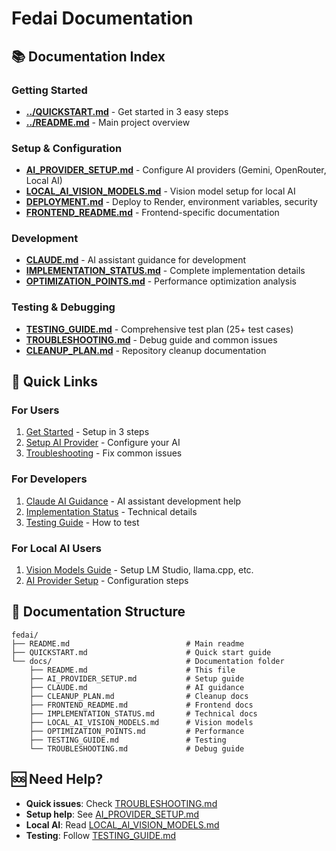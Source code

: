 # Fedai Documentation

## 📚 Documentation Index

### Getting Started
- **[../QUICKSTART.md](../QUICKSTART.md)** - Get started in 3 easy steps
- **[../README.md](../README.md)** - Main project overview

### Setup & Configuration
- **[AI_PROVIDER_SETUP.md](AI_PROVIDER_SETUP.md)** - Configure AI providers (Gemini, OpenRouter, Local AI)
- **[LOCAL_AI_VISION_MODELS.md](LOCAL_AI_VISION_MODELS.md)** - Vision model setup for local AI
- **[DEPLOYMENT.md](DEPLOYMENT.md)** - Deploy to Render, environment variables, security
- **[FRONTEND_README.md](FRONTEND_README.md)** - Frontend-specific documentation

### Development
- **[CLAUDE.md](CLAUDE.md)** - AI assistant guidance for development
- **[IMPLEMENTATION_STATUS.md](IMPLEMENTATION_STATUS.md)** - Complete implementation details
- **[OPTIMIZATION_POINTS.md](OPTIMIZATION_POINTS.md)** - Performance optimization analysis

### Testing & Debugging
- **[TESTING_GUIDE.md](TESTING_GUIDE.md)** - Comprehensive test plan (25+ test cases)
- **[TROUBLESHOOTING.md](TROUBLESHOOTING.md)** - Debug guide and common issues
- **[CLEANUP_PLAN.md](CLEANUP_PLAN.md)** - Repository cleanup documentation

## 🚀 Quick Links

### For Users
1. [Get Started](../QUICKSTART.md) - Setup in 3 steps
2. [Setup AI Provider](AI_PROVIDER_SETUP.md) - Configure your AI
3. [Troubleshooting](TROUBLESHOOTING.md) - Fix common issues

### For Developers
1. [Claude AI Guidance](CLAUDE.md) - AI assistant development help
2. [Implementation Status](IMPLEMENTATION_STATUS.md) - Technical details
3. [Testing Guide](TESTING_GUIDE.md) - How to test

### For Local AI Users
1. [Vision Models Guide](LOCAL_AI_VISION_MODELS.md) - Setup LM Studio, llama.cpp, etc.
2. [AI Provider Setup](AI_PROVIDER_SETUP.md) - Configuration steps

## 📖 Documentation Structure

```
fedai/
├── README.md                          # Main readme
├── QUICKSTART.md                      # Quick start guide
└── docs/                              # Documentation folder
    ├── README.md                      # This file
    ├── AI_PROVIDER_SETUP.md           # Setup guide
    ├── CLAUDE.md                      # AI guidance
    ├── CLEANUP_PLAN.md                # Cleanup docs
    ├── FRONTEND_README.md             # Frontend docs
    ├── IMPLEMENTATION_STATUS.md       # Technical docs
    ├── LOCAL_AI_VISION_MODELS.md      # Vision models
    ├── OPTIMIZATION_POINTS.md         # Performance
    ├── TESTING_GUIDE.md               # Testing
    └── TROUBLESHOOTING.md             # Debug guide
```

## 🆘 Need Help?

- **Quick issues**: Check [TROUBLESHOOTING.md](TROUBLESHOOTING.md)
- **Setup help**: See [AI_PROVIDER_SETUP.md](AI_PROVIDER_SETUP.md)
- **Local AI**: Read [LOCAL_AI_VISION_MODELS.md](LOCAL_AI_VISION_MODELS.md)
- **Testing**: Follow [TESTING_GUIDE.md](TESTING_GUIDE.md)
